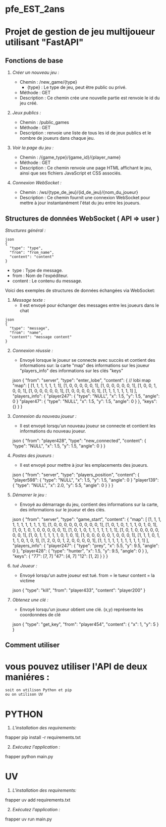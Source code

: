 # pfe_EST_2ans
# Projet de gestion de jeu multijoueur utilisant "FastAPI"

## Fonctions de base

1. *Créer un nouveau jeu :*

     * Chemin : /new_game/{type}
         * {type} : Le type de jeu, peut être public ou privé.
     * Méthode : GET
     * Description : Ce chemin crée une nouvelle partie est renvoie le id du jeu créé.
    
     
2. *Jeux publics :*

     * Chemin : /public_games
     * Méthode : GET
     * Description : renvoie une liste de tous les id de jeux publics et le nombre de joueurs dans chaque jeu.

3. *Voir la page du jeu :*

     * Chemin : /{game_type}/{game_id}/{player_name}
     * Méthode : GET
     * Description : Ce chemin renvoie une page HTML affichant le jeu, ainsi que ses fichiers JavaScript et CSS associés.

4. *Connexion WebSocket :*

     * Chemin : /ws/{type_de_jeu}/{id_de_jeu}/{nom_du_joueur}
     * Description : Ce chemin fournit une connexion WebSocket pour mettre à jour instantanément l'état du jeu entre les joueurs.
     
        

## Structures de données WebSocket ( API => user )

*Structures général :*

    json
    {
      "type": "type",
      "from": "from_name",
      "content": "content"
    }
    
 * type : Type de message.
 * from : Nom de l'expéditeur.
 * content : Le contenu du message.
 
 Voici des exemples de structures de données échangées via WebSocket:
 
 
  1. *Message texte :*
     * Il est envoyé pour échanger des messages entre les joueurs dans le chat


    json
    {
      "type": "message",
      "from": "name",
      "content": "message content"
    }
    
    
    

2. *Connexion réussie :*
    * Envoyé lorsque le joueur se connecte avec succès et contient des informations sur:
        la carte "map"
        des informations sur les joueur "players_info"
        des informations sur les clés "keys"

    json
    {
      "from": "server",
      "type": "enter_lobe",
      "content": {
      // lobi map
        "map": [
          [1, 1, 1, 1, 1, 1, 1],
          [1, 0, 0, 0, 0, 0, 1],
          [1, 0, 0, 0, 0, 0, 1],
          [1, 0, 0, 1, 0, 0, 1],
          [1, 0, 0, 0, 0, 0, 1],
          [1, 0, 0, 0, 0, 0, 1],
          [1, 1, 1, 1, 1, 1, 1]
        ],
        "players_info": {
          "player247": {
            "type": "NULL",
            "x": 1.5,
            "y": 1.5,
            "angle": 0
          }
          "player47": {
            "type": "NULL",
            "x": 1.5,
            "y": 1.5,
            "angle": 0
          }
        },
        "keys": {}
      }
    }
    

 

3. *Connexion du nouveau joueur :*
    * Il est envoyé lorsqu'un nouveau joueur se connecte et contient les informations du nouveau joueur.

    json
    {
      "from": "player428",
      "type": "new_connected",
      "content": {
        "type": "NULL",
        "x": 1.5,
        "y": 1.5,
        "angle": 0
      }
    }
    

 

4. *Postes des joueurs :*
    * Il est envoyé pour mettre à jour les emplacements des joueurs.

    json
    {
      "from": "server",
      "type": "players_position",
      "content": {
        "player598": {
          "type": "NULL",
          "x": 1.5,
          "y": 1.5,
          "angle": 0
        }
        "player139": {
          "type": "NULL",
          "x": 2.0,
          "y": 5.5,
          "angle": 0
        }
      }
    }
    

   
5. *Démarrer le jeu :*
     * Envoyé au démarrage du jeu, contient des informations sur la carte, des informations sur le joueur et des clés.

    json
    {
      "from": "server",
      "type": "game_start",
      "content": {
        "map": [
          [1, 1, 1, 1, 1, 1, 1, 1, 1, 1, 1],
          [1, 0, 0, 0, 0, 0, 0, 0, 0, 0, 1],
          [1, 0, 1, 0, 1, 1, 1, 0, 1, 0, 1],
          [1, 0, 1, 0, 1, 0, 0, 0, 0, 0, 1],
          [1, 0, 1, 0, 1, 1, 1, 1, 1, 1, 1],
          [1, 0, 1, 0, 0, 0, 0, 0, 0, 0, 1],
          [1, 0, 1, 1, 1, 1, 1, 0, 1, 0, 1],
          [1, 0, 0, 0, 0, 0, 1, 0, 0, 0, 1],
          [1, 1, 1, 0, 1, 1, 1, 0, 1, 0, 1],
          [1, 2, 0, 0, 1, 2, 0, 0, 0, 0, 1],
          [1, 1, 1, 1, 1, 1, 1, 1, 1, 1, 1]
        ],
        "players_info": {
          "player247": {
            "type": "prey",
            "x": 5.5,
            "y": 9.5,
            "angle": 0
          },
          "player428": {
            "type": "hunter",
            "x": 1.5,
            "y": 9.5,
            "angle": 0
          }
        },
        "keys": {
          "77": [7, 7]
          "47": [4, 7]
          "12": [1, 2]
        }
      }
    }
    

 


6. *tué Joueur :*
    * Envoyé lorsqu'un autre joueur est tué.
        from  = le tueur
        content = la victime


    json
    {
      "type": "kill",
      "from": "player433",
      "content": "player200"
    }
    

 7. *Obtenez une clé :*
    * Envoyé lorsqu'un joueur obtient une clé.
        (x,y) représente les coordonnées de clé


    json
    {
      "type": "get_key",
      "from": "player454",
      "content": {
        "x": 1,
        "y": 5
      }
    }
    



## Comment utiliser

# vous pouvez utiliser l'API de deux maniéres :
    soit on utilison Python et pip
    ou on utilison UV
    
# PYTHON
1. *L'installation des requirements:*

 frapper
 pip install -r requirements.txt


2. *Exécutez l'application :*

 frapper
 python main.py
 
# UV
1. *L'installation des requirements:*

 frapper
 uv add requirements.txt


2. *Exécutez l'application :*

 frapper
 uv run main.py
 
 
 
 
 
 




    

  

